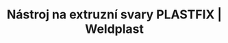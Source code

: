 ---
Filename: "nastroj-na-extruzni-svary-plastfix"
Link: "file:/Users/vinayakpatel/Downloads/www.weldplast.cz/nastroj-na-extruzni-svary-plastfix"
product_name: "Nástroj na extruzní svary PLASTFIX"
product_id: "Obj. číslo:153.009"
title: "Nástroj na extruzní svary PLASTFIX | Weldplast"
product_desc: ""
product_specs: ""
product_downloads: ""
href: ""
p_desc_2: ""
accessories: ""
similar_products: ""
---